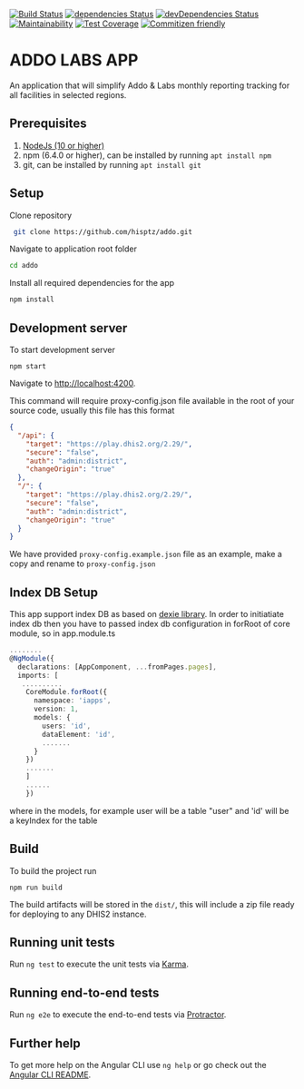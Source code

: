 [![Build Status](https://travis-ci.org/hisptz/ngx-seed-app.svg?branch=master)](https://travis-ci.org/hisptz/ngx-seed-app)
[![dependencies Status](https://david-dm.org/hisptz/ngx-seed-app/status.svg)](https://david-dm.org/hisptz/ngx-seed-app)
[![devDependencies Status](https://david-dm.org/hisptz/ngx-seed-app/dev-status.svg)](https://david-dm.org/hisptz/ngx-seed-app?type=dev)
[![Maintainability](https://api.codeclimate.com/v1/badges/dbe97dbdfbd55344c38f/maintainability)](https://codeclimate.com/github/hisptz/ngx-seed-app/maintainability)
[![Test Coverage](https://api.codeclimate.com/v1/badges/dbe97dbdfbd55344c38f/test_coverage)](https://codeclimate.com/github/hisptz/ngx-seed-app/test_coverage)
[![Commitizen friendly](https://img.shields.io/badge/commitizen-friendly-brightgreen.svg)](http://commitizen.github.io/cz-cli/)

# ADDO LABS APP

An application that will simplify Addo & Labs monthly reporting tracking for all facilities in selected regions.

## Prerequisites

1. [NodeJs (10 or higher)](https://nodejs.org)
2. npm (6.4.0 or higher), can be installed by running `apt install npm`
3. git, can be installed by running `apt install git`

## Setup

Clone repository

```bash
 git clone https://github.com/hisptz/addo.git
```

Navigate to application root folder

```bash
cd addo
```

Install all required dependencies for the app

```bash
npm install
```

## Development server

To start development server

`npm start`

Navigate to [http://localhost:4200](http://localhost:4200).

This command will require proxy-config.json file available in the root of your source code, usually this file has this format

```json
{
  "/api": {
    "target": "https://play.dhis2.org/2.29/",
    "secure": "false",
    "auth": "admin:district",
    "changeOrigin": "true"
  },
  "/": {
    "target": "https://play.dhis2.org/2.29/",
    "secure": "false",
    "auth": "admin:district",
    "changeOrigin": "true"
  }
}
```

We have provided `proxy-config.example.json` file as an example, make a copy and rename to `proxy-config.json`

## Index DB Setup

This app support index DB as based on [dexie library](https://dexie.org/). In order to initiatiate index db then you have to passed index db configuration in forRoot of core module, so in app.module.ts

```ts
........
@NgModule({
  declarations: [AppComponent, ...fromPages.pages],
  imports: [
   ..........
    CoreModule.forRoot({
      namespace: 'iapps',
      version: 1,
      models: {
        users: 'id',
        dataElement: 'id',
        .......
      }
    })
    .......
    ]
    ......
    })
```

where in the models, for example user will be a table "user" and 'id' will be a keyIndex for the table

## Build

To build the project run

`npm run build`

The build artifacts will be stored in the `dist/`, this will include a zip file ready for deploying to any DHIS2 instance.

## Running unit tests

Run `ng test` to execute the unit tests via [Karma](https://karma-runner.github.io).

## Running end-to-end tests

Run `ng e2e` to execute the end-to-end tests via [Protractor](http://www.protractortest.org/).

## Further help

To get more help on the Angular CLI use `ng help` or go check out the [Angular CLI README](https://github.com/angular/angular-cli/blob/master/README.md).

